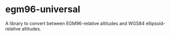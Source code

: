 # egm96-universal

A library to convert between EGM96-relative altitudes and WGS84 ellipsoid-relative altitudes.